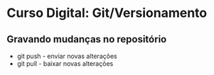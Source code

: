 # Curso Digital: Git/Versionamento

## Gravando mudanças no repositório
* git push - enviar novas alterações
* git pull - baixar novas alterações

